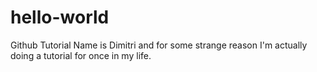 # hello-world
Github Tutorial
Name is Dimitri and for some strange reason I'm actually doing a tutorial for once in my life.
